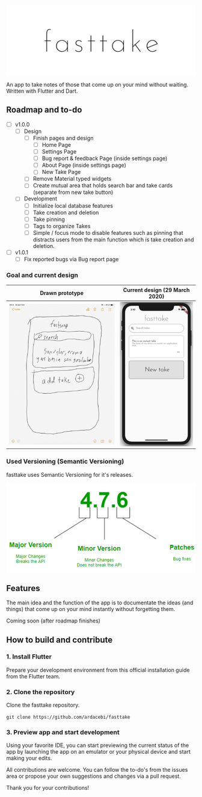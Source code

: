 <img src="/readme_assets/fasttake_repo.png" alt="fasttake logo" align="middle">

An app to take notes of those that come up on your mind without waiting. Written with Flutter and Dart.

## Roadmap and to-do
- [ ] v1.0.0
  - [ ] Design
    - [ ] Finish pages and design
        - [ ] Home Page
        - [ ] Settings Page
        - [ ] Bug report & feedback Page (inside settings page)
        - [ ] About Page (inside settings page)
        - [ ] New Take Page
    - [ ] Remove Material typed widgets
    - [ ] Create mutual area that holds search bar and take cards (separate from new take button)
  - [ ] Development
    - [ ] Initialize local database features
    - [ ] Take creation and deletion
    - [ ] Take pinning
    - [ ] Tags to organize Takes
    - [ ] Simple / focus mode to disable features such as pinning that distracts users from the main function which is take creation and deletion.
- [ ] v1.0.1
    - [ ] Fix reported bugs via Bug report page

### Goal and current design
| Drawn prototype | Current design (29 March 2020) |
|:-:|:-:|
| ![First](/readme_assets/prototype.png) | ![Sec](/readme_assets/29_march.png) |

### Used Versioning (Semantic Versioning)
fasttake uses Semantic Versioning for it's releases.

<img src="/readme_assets/versioning.png" alt="semantic versioning" align="middle">

## Features
The main idea and the function of the app is to documentate the ideas (and things) that come up on your mind instantly without forgetting them.

Coming soon (after roadmap finishes)

## How to build and contribute

### 1. Install Flutter
Prepare your development environment from this official installation guide from the Flutter team.

### 2. Clone the repository
Clone the fasttake repository.


`git clone https://github.com/ardacebi/fasttake`

### 3. Preview app and start development
Using your favorite IDE, you can start previewing the current status of the app by launching the app on an emulator or your physical device and start making your edits.

All contributions are welcome. You can follow the to-do's from the issues area or propose your own suggestions and changes via a pull request.

Thank you for your contributions!

